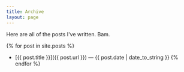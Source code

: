 ```yaml
---
title: Archive
layout: page
---
```


Here are all of the posts I've written. Bam.

{% for post in site.posts %}
* [{{ post.title }}]({{ post.url }})<span> &mdash; {{ post.date | date_to_string }}</span>
{% endfor %}
